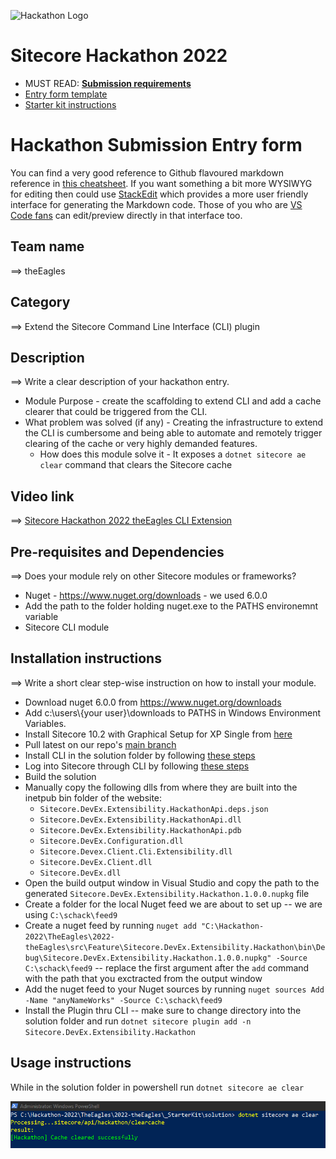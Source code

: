 ![Hackathon Logo](docs/images/hackathon.png?raw=true "Hackathon Logo")
# Sitecore Hackathon 2022

- MUST READ: **[Submission requirements](SUBMISSION_REQUIREMENTS.md)**
- [Entry form template](ENTRYFORM.md)
- [Starter kit instructions](STARTERKIT_INSTRUCTIONS.md)

# Hackathon Submission Entry form

You can find a very good reference to Github flavoured markdown reference in [this cheatsheet](https://github.com/adam-p/markdown-here/wiki/Markdown-Cheatsheet). If you want something a bit more WYSIWYG for editing then could use [StackEdit](https://stackedit.io/app) which provides a more user friendly interface for generating the Markdown code. Those of you who are [VS Code fans](https://code.visualstudio.com/docs/languages/markdown#_markdown-preview) can edit/preview directly in that interface too.

## Team name
⟹ theEagles

## Category
⟹ Extend the Sitecore Command Line Interface (CLI) plugin 

## Description
⟹ Write a clear description of your hackathon entry.  

  - Module Purpose - create the scaffolding to extend CLI and add a cache clearer that could be triggered from the CLI.
  - What problem was solved (if any) - Creating the infrastructure to extend the CLI is cumbersome and being able to automate and remotely trigger clearing of the cache or very highly demanded features.
    - How does this module solve it - It exposes a `dotnet sitecore ae clear` command that clears the Sitecore cache


## Video link

⟹ [Sitecore Hackathon 2022 theEagles CLI Extension](https://www.youtube.com/watch?v=WZCrjEiH1qQ)

## Pre-requisites and Dependencies

⟹ Does your module rely on other Sitecore modules or frameworks?

- Nuget - https://www.nuget.org/downloads - we used 6.0.0
- Add the path to the folder holding nuget.exe to the PATHS environemnt variable
- Sitecore CLI module

## Installation instructions
⟹ Write a short clear step-wise instruction on how to install your module.  

- Download nuget 6.0.0 from https://www.nuget.org/downloads
- Add c:\users\\{your user}\downloads to PATHS in Windows Environment Variables.
- Install Sitecore 10.2 with Graphical Setup for XP Single from [here](https://sitecoredev.azureedge.net/~/media/F6813A6E3E424AB99A6E9A7CC257648B.ashx?date=20211101T105423)
- Pull latest on our repo's [main branch](https://github.com/Sitecore-Hackathon/2022-theEagles)
- Install CLI in the solution folder by following [these steps](https://doc.sitecore.com/xp/en/developers/101/developer-tools/install-sitecore-command-line-interface.html)
- Log into Sitecore through CLI by following [these steps](https://doc.sitecore.com/xp/en/developers/101/developer-tools/log-in-to-a-sitecore-instance-with-sitecore-command-line-interface.html)
- Build the solution
- Manually copy the following dlls from where they are built into the inetpub bin folder of the website: 
  - `Sitecore.DevEx.Extensibility.HackathonApi.deps.json`
  - `Sitecore.DevEx.Extensibility.HackathonApi.dll`
  - `Sitecore.DevEx.Extensibility.HackathonApi.pdb`
  - `Sitecore.DevEx.Configuration.dll`
  - `Sitecore.Devex.Client.Cli.Extensibility.dll`
  - `Sitecore.DevEx.Client.dll`
  - `Sitecore.DevEx.dll`
- Open the build output window in Visual Studio and copy the path to the generated `Sitecore.DevEx.Extensibility.Hackathon.1.0.0.nupkg` file
- Create a folder for the local Nuget feed we are about to set up -- we are using `C:\schack\feed9`
- Create a nuget feed by running `nuget add "C:\Hackathon-2022\TheEagles\2022-theEagles\src\Feature\Sitecore.DevEx.Extensibility.Hackathon\bin\Debug\Sitecore.DevEx.Extensibility.Hackathon.1.0.0.nupkg" -Source C:\schack\feed9` -- replace the first argument after the `add` command with the path that you exctracted from the output window
- Add the nuget feed to your Nuget sources by running `nuget sources Add -Name "anyNameWorks" -Source C:\schack\feed9`
- Install the Plugin thru CLI -- make sure to change directory into the solution folder and run `dotnet sitecore plugin add -n Sitecore.DevEx.Extensibility.Hackathon`

## Usage instructions
While in the solution folder in powershell run `dotnet sitecore ae clear`

![Success](/images/1.png?raw=true "Success")

